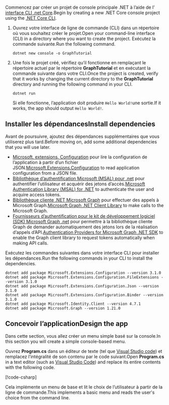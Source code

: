 <!-- markdownlint-disable MD002 MD041 -->

<span data-ttu-id="c0bc0-101">Commencez par créer un projet de console principale .NET à l’aide de l' [interface CLI .net Core](/dotnet/core/tools/?tabs=netcore2x).</span><span class="sxs-lookup"><span data-stu-id="c0bc0-101">Begin by creating a new .NET Core console project using the [.NET Core CLI](/dotnet/core/tools/?tabs=netcore2x).</span></span>

1. <span data-ttu-id="c0bc0-102">Ouvrez votre interface de ligne de commande (CLI) dans un répertoire où vous souhaitez créer le projet.</span><span class="sxs-lookup"><span data-stu-id="c0bc0-102">Open your command-line interface (CLI) in a directory where you want to create the project.</span></span> <span data-ttu-id="c0bc0-103">Exécutez la commande suivante.</span><span class="sxs-lookup"><span data-stu-id="c0bc0-103">Run the following command.</span></span>

    ```Shell
    dotnet new console -o GraphTutorial
    ```

1. <span data-ttu-id="c0bc0-104">Une fois le projet créé, vérifiez qu’il fonctionne en remplaçant le répertoire actuel par le répertoire **GraphTutorial** et en exécutant la commande suivante dans votre CLI.</span><span class="sxs-lookup"><span data-stu-id="c0bc0-104">Once the project is created, verify that it works by changing the current directory to the **GraphTutorial** directory and running the following command in your CLI.</span></span>

    ```Shell
    dotnet run
    ```

    <span data-ttu-id="c0bc0-105">Si elle fonctionne, l’application doit produire `Hello World!`une sortie.</span><span class="sxs-lookup"><span data-stu-id="c0bc0-105">If it works, the app should output `Hello World!`.</span></span>

## <a name="install-dependencies"></a><span data-ttu-id="c0bc0-106">Installer les dépendances</span><span class="sxs-lookup"><span data-stu-id="c0bc0-106">Install dependencies</span></span>

<span data-ttu-id="c0bc0-107">Avant de poursuivre, ajoutez des dépendances supplémentaires que vous utiliserez plus tard.</span><span class="sxs-lookup"><span data-stu-id="c0bc0-107">Before moving on, add some additional dependencies that you will use later.</span></span>

- <span data-ttu-id="c0bc0-108">[Microsoft. extensions. Configuration](https://github.com/aspnet/Extensions) pour lire la configuration de l’application à partir d’un fichier JSON.</span><span class="sxs-lookup"><span data-stu-id="c0bc0-108">[Microsoft.Extensions.Configuration](https://github.com/aspnet/Extensions) to read application configuration from a JSON file.</span></span>
- <span data-ttu-id="c0bc0-109">[Bibliothèque d’authentification Microsoft (MSAL) pour .net](https://github.com/AzureAD/microsoft-authentication-library-for-dotnet) pour authentifier l’utilisateur et acquérir des jetons d’accès.</span><span class="sxs-lookup"><span data-stu-id="c0bc0-109">[Microsoft Authentication Library (MSAL) for .NET](https://github.com/AzureAD/microsoft-authentication-library-for-dotnet) to authenticate the user and acquire access tokens.</span></span>
- <span data-ttu-id="c0bc0-110">[Bibliothèque cliente .NET Microsoft Graph](https://github.com/microsoftgraph/msgraph-sdk-dotnet) pour effectuer des appels à Microsoft Graph.</span><span class="sxs-lookup"><span data-stu-id="c0bc0-110">[Microsoft Graph .NET Client Library](https://github.com/microsoftgraph/msgraph-sdk-dotnet) to make calls to the Microsoft Graph.</span></span>
- <span data-ttu-id="c0bc0-111">[Fournisseurs d’authentification pour le kit de développement logiciel (SDK) Microsoft Graph .net](https://github.com/microsoftgraph/msgraph-sdk-dotnet-auth) pour permettre à la bibliothèque cliente Graph de demander automatiquement des jetons lors de la réalisation d’appels d’API.</span><span class="sxs-lookup"><span data-stu-id="c0bc0-111">[Authentication Providers for Microsoft Graph .NET SDK](https://github.com/microsoftgraph/msgraph-sdk-dotnet-auth) to enable the Graph client library to request tokens automatically when making API calls.</span></span>

<span data-ttu-id="c0bc0-112">Exécutez les commandes suivantes dans votre interface CLI pour installer les dépendances.</span><span class="sxs-lookup"><span data-stu-id="c0bc0-112">Run the following commands in your CLI to install the dependencies.</span></span>

```Shell
dotnet add package Microsoft.Extensions.Configuration --version 3.1.0
dotnet add package Microsoft.Extensions.Configuration.FileExtensions --version 3.1.0
dotnet add package Microsoft.Extensions.Configuration.Json --version 3.1.0
dotnet add package Microsoft.Extensions.Configuration.Binder --version 3.1.0
dotnet add package Microsoft.Identity.Client --version 4.7.1
dotnet add package Microsoft.Graph --version 1.21.0
```

## <a name="design-the-app"></a><span data-ttu-id="c0bc0-113">Concevoir l’application</span><span class="sxs-lookup"><span data-stu-id="c0bc0-113">Design the app</span></span>

<span data-ttu-id="c0bc0-114">Dans cette section, vous allez créer un menu simple basé sur la console.</span><span class="sxs-lookup"><span data-stu-id="c0bc0-114">In this section you will create a simple console-based menu.</span></span>

<span data-ttu-id="c0bc0-115">Ouvrez **Program.cs** dans un éditeur de texte (tel que [Visual Studio code](https://code.visualstudio.com/)) et remplacez l’intégralité de son contenu par le code suivant.</span><span class="sxs-lookup"><span data-stu-id="c0bc0-115">Open **Program.cs** in a text editor (such as [Visual Studio Code](https://code.visualstudio.com/)) and replace its entire contents with the following code.</span></span>

[!code-csharp[](../demos/01-create-app/GraphTutorial/Program.cs)]

<span data-ttu-id="c0bc0-116">Cela implémente un menu de base et lit le choix de l’utilisateur à partir de la ligne de commande.</span><span class="sxs-lookup"><span data-stu-id="c0bc0-116">This implements a basic menu and reads the user's choice from the command line.</span></span>
